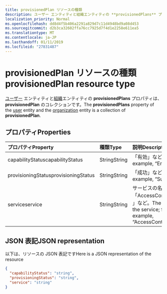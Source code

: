 ```yaml
---
title: provisionedPlan リソースの種類
description: ユーザー エンティティと組織エンティティの **provisionedPlans** プロパティは、**provisionedPlan** のコレクションです。
localization_priority: Normal
ms.openlocfilehash: dd8d4f5b406a2291a829d7c11d4948bd9a08d453
ms.sourcegitcommit: d2b3ca32602ffa76cc7925d7f4d1e2258e611ea5
ms.translationtype: MT
ms.contentlocale: ja-JP
ms.lasthandoff: 01/11/2019
ms.locfileid: "27831487"
---
```

# <a name="provisionedplan-resource-type"></a><span data-ttu-id="b2f82-103">provisionedPlan リソースの種類</span><span class="sxs-lookup"><span data-stu-id="b2f82-103">provisionedPlan resource type</span></span>

<span data-ttu-id="b2f82-104">[ユーザー](user.md) エンティティと[組織](organization.md)エンティティの **provisionedPlans** プロパティは、**provisionedPlan** のコレクションです。</span><span class="sxs-lookup"><span data-stu-id="b2f82-104">The **provisionedPlans** property of the [user](user.md) entity and the [organization](organization.md) entity is a collection of **provisionedPlan**.</span></span>


## <a name="properties"></a><span data-ttu-id="b2f82-105">プロパティ</span><span class="sxs-lookup"><span data-stu-id="b2f82-105">Properties</span></span>
| <span data-ttu-id="b2f82-106">プロパティ</span><span class="sxs-lookup"><span data-stu-id="b2f82-106">Property</span></span>     | <span data-ttu-id="b2f82-107">種類</span><span class="sxs-lookup"><span data-stu-id="b2f82-107">Type</span></span>   |<span data-ttu-id="b2f82-108">説明</span><span class="sxs-lookup"><span data-stu-id="b2f82-108">Description</span></span>|
|:---------------|:--------|:----------|
|<span data-ttu-id="b2f82-109">capabilityStatus</span><span class="sxs-lookup"><span data-stu-id="b2f82-109">capabilityStatus</span></span>|<span data-ttu-id="b2f82-110">String</span><span class="sxs-lookup"><span data-stu-id="b2f82-110">String</span></span>|<span data-ttu-id="b2f82-111">「有効」など。</span><span class="sxs-lookup"><span data-stu-id="b2f82-111">For example, “Enabled”.</span></span>|
|<span data-ttu-id="b2f82-112">provisioningStatus</span><span class="sxs-lookup"><span data-stu-id="b2f82-112">provisioningStatus</span></span>|<span data-ttu-id="b2f82-113">String</span><span class="sxs-lookup"><span data-stu-id="b2f82-113">String</span></span>|<span data-ttu-id="b2f82-114">「成功」など。</span><span class="sxs-lookup"><span data-stu-id="b2f82-114">For example, “Success”.</span></span>|
|<span data-ttu-id="b2f82-115">service</span><span class="sxs-lookup"><span data-stu-id="b2f82-115">service</span></span>|<span data-ttu-id="b2f82-116">String</span><span class="sxs-lookup"><span data-stu-id="b2f82-116">String</span></span>|<span data-ttu-id="b2f82-117">サービスの名前。「AccessControlS2S」など。</span><span class="sxs-lookup"><span data-stu-id="b2f82-117">The name of the service; for example, “AccessControlS2S”</span></span>|

## <a name="json-representation"></a><span data-ttu-id="b2f82-118">JSON 表記</span><span class="sxs-lookup"><span data-stu-id="b2f82-118">JSON representation</span></span>

<span data-ttu-id="b2f82-119">以下は、リソースの JSON 表記です</span><span class="sxs-lookup"><span data-stu-id="b2f82-119">Here is a JSON representation of the resource</span></span>

<!-- {
  "blockType": "resource",
  "optionalProperties": [

  ],
  "@odata.type": "microsoft.graph.provisionedPlan"
}-->

```json
{
  "capabilityStatus": "string",
  "provisioningStatus": "string",
  "service": "string"
}

```

<!-- uuid: 8fcb5dbc-d5aa-4681-8e31-b001d5168d79
2015-10-25 14:57:30 UTC -->
<!-- {
  "type": "#page.annotation",
  "description": "provisionedPlan resource",
  "keywords": "",
  "section": "documentation",
  "tocPath": ""
}-->
